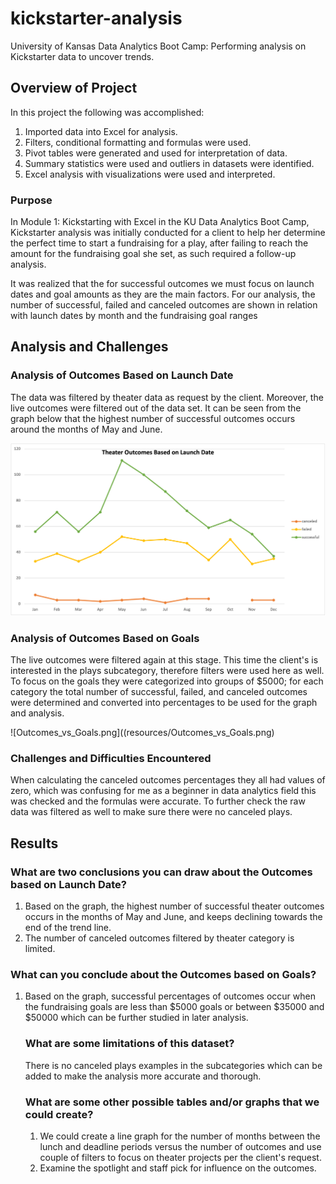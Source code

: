 # kickstarter-analysis
University of Kansas Data Analytics Boot Camp: Performing analysis on Kickstarter data to uncover trends.

## Overview of Project
In this project the following was accomplished:
1. Imported data into Excel for analysis.
2. Filters, conditional formatting and formulas were used.
3. Pivot tables were generated and used for interpretation of data. 
4. Summary statistics were used and outliers in datasets were identified.
5. Excel analysis with visualizations were used and interpreted.


### Purpose
In Module 1: Kickstarting with Excel in the KU Data Analytics Boot Camp, Kickstarter analysis was initially conducted for a client to help her determine the perfect time to start a fundraising for a play, after failing to reach the amount for the fundraising goal she set, as such required a follow-up analysis.

It was realized that the for successful outcomes we must focus on launch dates and goal amounts as they are the main factors. For our analysis, the number of successful, failed and canceled outcomes are shown in relation with launch dates by month and the fundraising goal ranges


## Analysis and Challenges

### Analysis of Outcomes Based on Launch Date
The data was filtered by theater data as request by the client. Moreover, the live outcomes were filtered out of the data set. It can be seen from the graph below that the highest number of successful outcomes occurs around the months of May and June.

![Theater_Outcomes_vs_Launch](resources/Theater_Outcomes_vs_Launch.png)

### Analysis of Outcomes Based on Goals

The live outcomes were filtered again at this stage. This time the client's is interested in the plays subcategory, therefore filters were used here as well. To focus on the goals they were categorized into groups of $5000; for each category the total number of successful, failed, and canceled outcomes were determined and converted into percentages to be used for the graph and analysis.

![Outcomes_vs_Goals.png]((resources/Outcomes_vs_Goals.png)


### Challenges and Difficulties Encountered

When calculating the canceled outcomes percentages they all had values of zero, which was confusing for me as a beginner in data analytics field this was checked and the formulas were accurate. To further check the raw data was filtered as well to make sure there were no canceled plays.


## Results

### What are two conclusions you can draw about the Outcomes based on Launch Date?
<ol>
  <li> Based on the graph, the highest number of successful theater outcomes occurs in the months of May and June, and keeps declining towards the end of the trend line. 
  <li> The number of canceled outcomes filtered by theater category is limited.
</ol>

### What can you conclude about the Outcomes based on Goals?
<ol>
  <li> Based on the graph, successful percentages of outcomes occur when the fundraising goals are less than $5000 goals or between $35000 and $50000 which can be further studied in later analysis.

### What are some limitations of this dataset?
There is no canceled plays examples in the subcategories which can be added to make the analysis more accurate and thorough.

### What are some other possible tables and/or graphs that we could create?
<ol>
  <li> We could create a line graph for the number of months between the lunch and deadline periods versus the number of outcomes and use couple of filters to focus on theater projects per the client's request. 
  <li> Examine the spotlight and staff pick for influence on the outcomes.
</ol>
